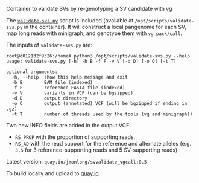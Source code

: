 Container to validate SVs by re-genotyping a SV candidate with vg

The [`validate-svs.py`](validate-svs.py) script is included (available at `/opt/scripts/validate-svs.py` in the container).
It will construct a local pangenome for each SV, map long reads with minigraph, and genotype them with `vg pack/call`.

The inputs of `validate-svs.py` are:

```
root@d012132f9326:/home# python3 /opt/scripts/validate-svs.py --help
usage: validate-svs.py [-h] -b B -f F -v V [-d D] [-o O] [-t T]

optional arguments:
  -h, --help  show this help message and exit
  -b B        BAM file (indexed)
  -f F        reference FASTA file (indexed)
  -v V        variants in VCF (can be bgzipped)
  -d D        output directory
  -o O        output (annotated) VCF (will be bgzipped if ending in .gz)
  -t T        number of threads used by the tools (vg and minigraph))
```

Two new INFO fields are added in the output VCF:

- `RS_PROP` with the proportion of supporting reads.
- `RS_AD` with the read support for the reference and alternate alleles (e.g. `3,5` for 3 reference-supporting reads and 5 SV-supporting reads).

Latest version: `quay.io/jmonlong/svvalidate_vgcall:0.5` 

To build locally and upload to [quay.io](https://quay.io/jmonlong/svvalidate_vgcall).
